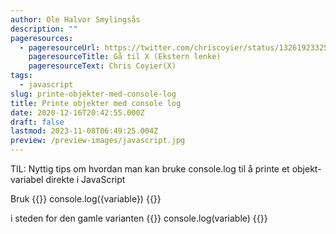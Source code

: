 ```yaml
---
author: Ole Halvor Smylingsås
description: ""
pageresources:
  - pageresourceUrl: https://twitter.com/chriscoyier/status/1326192332518133762
    pageresourceTitle: Gå til X (Ekstern lenke)
    pageresourceText: Chris Coyier(X)
tags:
  - javascript
slug: printe-objekter-med-console-log
title: Printe objekter med console log
date: 2020-12-16T20:42:55.000Z
draft: false
lastmod: 2023-11-08T06:49:25.004Z
preview: /preview-images/javascript.jpg
---
```


TIL: Nyttig tips om hvordan man kan bruke console.log til å printe et objekt-variabel direkte i JavaScript
<!--more-->
 
Bruk 
{{<highlight js>}}
console.log({variable})
{{</highlight>}}

i steden for den gamle varianten
{{<highlight js>}}
console.log(variable)
{{</highlight>}}
